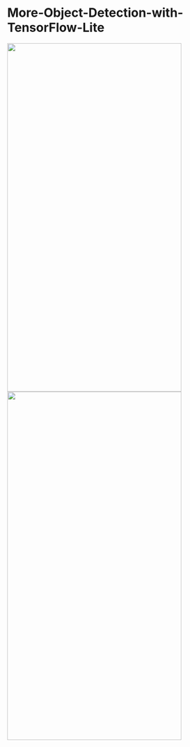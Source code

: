 # More-Object-Detection-with-TensorFlow-Lite

<img src="https://github.com/begzodsuyunov/More-Object-Detection-with-TensorFlow-Lite/assets/73460442/b9487432-ca0b-4b86-a476-58a7ed254523" width="400" height="800">
<img src="https://github.com/begzodsuyunov/More-Object-Detection-with-TensorFlow-Lite/assets/73460442/a036391c-610b-4219-af1d-1a5d81ce74ff" width="400" height="800">

